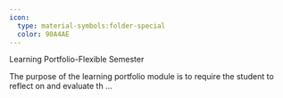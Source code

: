```yaml
---
icon:
  type: material-symbols:folder-special
  color: 90A4AE
---
```


Learning Portfolio-Flexible Semester

The purpose of the learning portfolio module is to require the student to reflect on and evaluate th ... 
